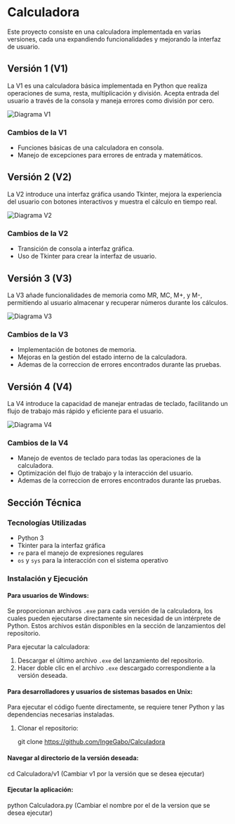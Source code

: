 # Calculadora

Este proyecto consiste en una calculadora implementada en varias versiones, cada una expandiendo funcionalidades y mejorando la interfaz de usuario.

## Versión 1 (V1)

La V1 es una calculadora básica implementada en Python que realiza operaciones de suma, resta, multiplicación y división. Acepta entrada del usuario a través de la consola y maneja errores como división por cero.

![Diagrama V1](https://github.com/IngeGabo/Calculadora/assets/72628195/f1bb7d74-7b4b-4f62-a80b-4bfd479aa61d)


### Cambios de la V1

- Funciones básicas de una calculadora en consola.
- Manejo de excepciones para errores de entrada y matemáticos.

## Versión 2 (V2)

La V2 introduce una interfaz gráfica usando Tkinter, mejora la experiencia del usuario con botones interactivos y muestra el cálculo en tiempo real.

![Diagrama V2](https://github.com/IngeGabo/Calculadora/assets/72628195/651f5aeb-ab8f-4bce-a34c-e1e3f75787fe)


### Cambios de la V2

- Transición de consola a interfaz gráfica.
- Uso de Tkinter para crear la interfaz de usuario.

## Versión 3 (V3)

La V3 añade funcionalidades de memoria como MR, MC, M+, y M-, permitiendo al usuario almacenar y recuperar números durante los cálculos.

![Diagrama V3](https://github.com/IngeGabo/Calculadora/assets/72628195/4f65e135-fcf6-488a-bb65-68ae19383215)

### Cambios de la V3

- Implementación de botones de memoria.
- Mejoras en la gestión del estado interno de la calculadora.
- Ademas de la correccion de errores encontrados durante las pruebas.

## Versión 4 (V4)

La V4 introduce la capacidad de manejar entradas de teclado, facilitando un flujo de trabajo más rápido y eficiente para el usuario.

![Diagrama V4](https://github.com/IngeGabo/Calculadora/assets/72628195/c23fd809-d14d-4300-afad-1ffe17466e49)

### Cambios de la V4

- Manejo de eventos de teclado para todas las operaciones de la calculadora.
- Optimización del flujo de trabajo y la interacción del usuario.
- Ademas de la correccion de errores encontrados durante las pruebas.

## Sección Técnica

### Tecnologías Utilizadas

- Python 3
- Tkinter para la interfaz gráfica
- `re` para el manejo de expresiones regulares
- `os` y `sys` para la interacción con el sistema operativo

### Instalación y Ejecución

#### Para usuarios de Windows:

Se proporcionan archivos `.exe` para cada versión de la calculadora, los cuales pueden ejecutarse directamente sin necesidad de un intérprete de Python. Estos archivos están disponibles en la sección de lanzamientos del repositorio.

Para ejecutar la calculadora:

1. Descargar el último archivo `.exe` del lanzamiento del repositorio.
2. Hacer doble clic en el archivo `.exe` descargado correspondiente a la versión deseada.

#### Para desarrolladores y usuarios de sistemas basados en Unix:

Para ejecutar el código fuente directamente, se requiere tener Python y las dependencias necesarias instaladas.

1. Clonar el repositorio:

   git clone https://github.com/IngeGabo/Calculadora

#### Navegar al directorio de la versión deseada:
cd Calculadora/v1   (Cambiar v1 por la versión que se desea ejecutar)

#### Ejecutar la aplicación:
python Calculadora.py (Cambiar el nombre por el de la version que se desea ejecutar)
